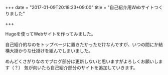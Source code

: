 +++
date = "2017-01-09T20:18:23+09:00"
title = "自己紹介用Webサイトつくりました"

+++

Hugoを使ってWebサイトを作ってみました。

自己紹介的なのをトップページに置きたかっただけなんですが、いつの間にか結構大掛かりな仕掛けを組んでしまいました。

めんどくさがりなのでブログ部分は更新しないと思いますがよろしくお願いします（？）
気が向いたら自己紹介部分のサイトを追加していきます。
